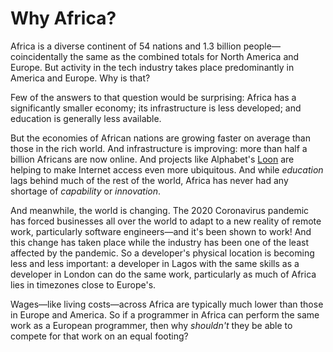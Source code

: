 # Why Africa?

Africa is a diverse continent of 54 nations and 1.3 billion people—coincidentally the same as the combined
totals for North America and Europe. But activity in the tech industry takes place predominantly in America and
Europe. Why is that?

Few of the answers to that question would be surprising: Africa has a significantly smaller economy; its
infrastructure is less developed; and education is generally less available.

But the economies of African nations are growing faster on average than those in the rich world. And
infrastructure is improving: more than half a billion Africans are now online. And projects like Alphabet's
[Loon](https://loon.com/) are helping to make Internet access even more ubiquitous. And while _education_ lags
behind much of the rest of the world, Africa has never had any shortage of _capability_ or _innovation_.

And meanwhile, the world is changing. The 2020 Coronavirus pandemic has forced businesses all over the world to
adapt to a new reality of remote work, particularly software engineers—and it's been shown to work! And this
change has taken place while the industry has been one of the least affected by the pandemic. So a
developer's physical location is becoming less and less important: a developer in Lagos with the same skills
as a developer in London can do the same work, particularly as much of Africa lies in timezones close to
Europe's.

Wages—like living costs—across Africa are typically much lower than those in Europe and America. So if a
programmer in Africa can perform the same work as a European programmer, then why _shouldn't_ they be able to
compete for that work on an equal footing?